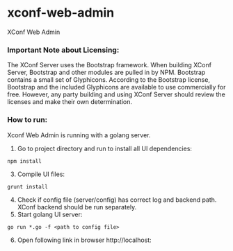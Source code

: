 # xconf-web-admin
XConf Web Admin
### Important Note about Licensing:
The XConf Server uses the Bootstrap framework.  When building XConf Server, Bootstrap and other modules are pulled in by NPM.  Bootstrap contains a small set of Glyphicons.  According to the Bootstrap license, Bootstrap and the included Glyphicons are available to use commercially for free.  However, any party building and using XConf Server should review the licenses and make their own determination.

### How to run:
Xconf Web Admin is running with a golang server.

1. Go to project directory and run to install all UI dependencies:
```shell
npm install
```
3. Compile UI files:
```shell
grunt install
```
4. Check if config file (server/config) has correct log and backend path. XConf backend should be run separately.
5. Start golang UI server:
```shell
go run *.go -f <path to config file>
```
6. Open following link in browser http://localhost:<port>